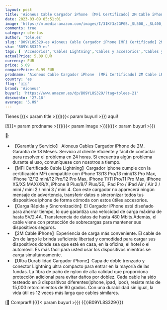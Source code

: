 ```yaml
---
layout: post
title: 'Aioneus Cable Cargador iPhone  [MFi Certificado] 2M Cable iPhone Nylon Trenzado Rápida Cable Cable Lightning para iPhone 12 11 13 Pro Max Mini XR XS Max X 8 Plus 8 7 Plus 7 6S 6 Plus 6 SE 5S 5C iPad'
date: 2023-03-09 05:51:01
image: 'https://m.media-amazon.com/images/I/31Kf3z2GPGS._SL500_._SL400_.jpg'
comments: true
category: ofertas
author: 'tole.es'
slug: 'B09YL8S329-es Aioneus Cable Cargador iPhone [MFi Certificado] 2M Cable...'
sku: 'B09YL8S329-es'
tags: [ 'Accesorios','Cables Lightning','Cables y accesorios','Cables y conectores','Informática','aioneus','ipad','iphone','🇪🇸', ]
actualPrice: 5.09 EUR
currency: EUR
price: 5.09
comparePrice: 6.99 EUR
prodname: 'Aioneus Cable Cargador iPhone  [MFi Certificado] 2M Cable iPhone Nylon Trenzado Rápida Cable Cable Lightning para iPhone 12 11 13 Pro Max Mini XR XS Max X 8 Plus 8 7 Plus 7 6S 6 Plus 6 SE 5S 5C iPad'
country: 'es'
flag: '🇪🇸'
brand: 'Aioneus'
buyurl: 'https://www.amazon.es/dp/B09YL8S329/?tag=tolees-21'
descuento: '27.18'
average: '5.09'
---
```


Tienes [{{< param title >}}]({{< param buyurl >}}) aqui!

[![{{< param prodname >}}]({{< param image >}})]({{< param buyurl >}})

🔎:

- 【Garantía y Servicio】 Aioneus Cables Cargador iPhone de 2M. Garantía de 18 Meses. Servicio al cliente eficiente y fácil de contactar para resolver el problema en 24 horas. Si encuentra algún problema durante el uso, comuníquese con nosotros a tiempo.
- 【MFi Certificado Cable Lightning】Cargador iphone cumple con la certificación MFi compatible con iPhone 13/13 Pro/13 mini/13 Pro Max, iPhone 12/12 mini/12 Pro/12 Pro Max, iPhone 11/11 Pro/11 Pro Max, iPhone XS/XS MAX/XR/X, iPhone 8 Plus/8/7 Plus/SE, iPad Pro / iPad Air / Air 2 / mini / mini 2 / mini 3 / mini 4. Con este cargador no aparecerá ningún mensaje de advertencia, transferir datos o sincronizar todos tus dispositivos iphone de forma cómoda con estos útiles accesorios.
- 【Carga Rápida y Sincronización】El Cargador iPhone está diseñado para ahorrar tiempo, lo que garantiza una velocidad de carga máxima de hasta 5V/2.4A. Transferencia de datos de hasta 480 Mbits.Además, el cable viene con protección de sobrecargas para mantener sus dispositivos seguros.
- 【2M Cable iPhone】Experiencia de carga más conveniente. El cable de 2m de largo le brinda suficiente libertad y comodidad para cargar sus dispositivos donde sea que esté en casa, en la oficina, el hotel o el automóvil. Es más fácil para usted usar los dispositivos mientras se carga simultáneamente.
- 【Ultra Durabilidad Cargador iPhone】Capa de doble trenzado y conector Lightning ultra compacto para entrar en la mayoría de las fundas. La fibra de paño de nylon de alta calidad que proporciona protección adicional para evitar daños por doblez. Cada cable ha sido testeado en 3 dispositivos diferentes(iphone, ipad, ipod), resiste más de 15,000 retorcimientos de 90 grados. Con una durabilidad sin igual, la vida útil es 12 veces más larga que cables similares.

[🛒 Comprar!!!]({{< param buyurl >}})
{{<world>}}B09YL8S329{{</world>}}
